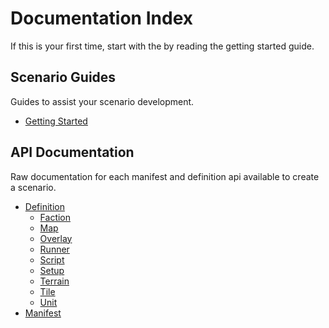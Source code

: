 # Documentation Index
If this is your first time, start with the by reading the getting started guide.

## Scenario Guides
Guides to assist your scenario development.
- [Getting Started](getting_started.md)

## API Documentation
Raw documentation for each manifest and definition api available to create a scenario.
- [Definition](definition.md)
    - [Faction](faction.md)
    - [Map](map.md)
    - [Overlay](overlay.md)
    - [Runner](runner.md)
    - [Script](script.md)
    - [Setup](setup.md)
    - [Terrain](terrain.md)
    - [Tile](tile.md)
    - [Unit](unit.md)
- [Manifest](manifest.md)
